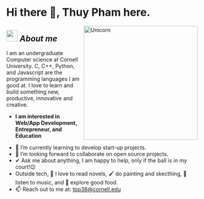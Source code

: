 # Hi there 👋, Thuy Pham here. 

<img align="right" width=300px alt="Unicorn" src="https://c.tenor.com/GN73MKBawZYAAAAi/busy-cute.gif" />

## <img src="https://media.giphy.com/media/ObNTw8Uzwy6KQ/giphy.gif" width="30px">&nbsp;***About me***

I am an undergraduate Computer science at Cornell University. C, C++, Python, and Javascript are the programming languages I am good at. I love to learn and build something new, productive, innovative and creative.

* **I am interested in Web/App Development, Entrepreneur, and Education**
- 🌱 I’m currently learning to develop start-up projects.
- 👯 I’m looking forward to collaborate on open source projects.
- ✔ Ask me about anything, I am happy to help, only if the ball is in my court!😉<br>
- Outside tech, 📖 I love to read novels, 🖌️ do painting and skecthing, 🎵 listen to music, and 🌴 explore good food.
- 📫 Reach out to me at: <a href="tpp38@cornell.edu">tpp38@cornell.edu</a>

